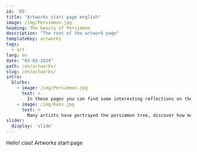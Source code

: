 ```yaml
---
id: '05'
title: "Artworks start page english"
image: /img/Persimmon.jpg
heading: The beauty of Persimmon
description: "The root of the artwork page"
templateKey: artworks
tags:
  - art
lang: en
date: "05-03-2019"
path: /en/artworks/
slug: /en/artworks/
intro:
  blurbs:
    - image: /img/Persimmon.jpg
      text: >
        In these pages you can find some interesting reflections on the persimmon.
    - image: /img/Kaki.jpg
      text: >
        Many artists have portrayed the persimmon tree, discover how many they have been fascinated by.
slider:
  display: 'slide'
---
```


Hello! ciao! Artworks start page
